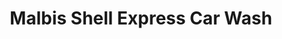 ---
title: "Malbis Shell Express Car Wash"
url: /daphne/malbis-shell-express-car-wash/
shop: Lebensmittel
---